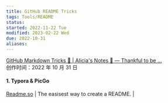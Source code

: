 ```yaml
---
title: GitHub README Tricks
tags: Tools/README
status: 
started: 2022-11-22 Tue
modified: 2023-02-22 Wed
due: 2022-10-31
aliases: 
---
```

[GitHub Markdown Tricks 🐙 | Alicia's Notes 🚀 — Thankful to be ...](https://notes.aliciasykes.com/36402/github-markdown-tricks)  
创作时间：2022 年 10 月 31 日  
#### 1. Typora & PicGo 
[Readme.so](https://readme.so) | The easisest way to create a README. |